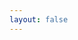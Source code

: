```yaml
---
layout: false
---
```


<ClientOnly>
    <LayoutDashboard page-title="Dashboard">
        <PageDashboard />
    </LayoutDashboard>
</ClientOnly>
